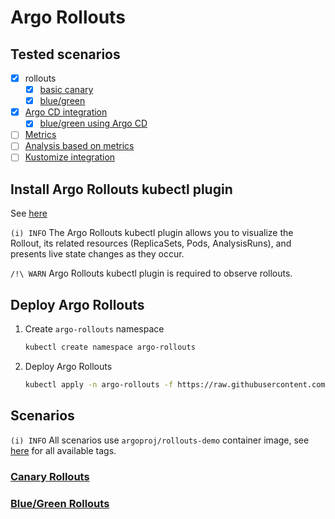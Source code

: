 
# Argo Rollouts

## Tested scenarios

- [X] rollouts
  - [x] [basic canary](https://argoproj.github.io/argo-rollouts/getting-started/)
  - [x] [blue/green](https://argoproj.github.io/argo-rollouts/features/bluegreen/)
- [x] [Argo CD integration](https://www.youtube.com/watch?v=35Qimb_AZ8U)
  - [x] [blue/green using Argo CD](https://github.com/bygui86/argocd-example-apps/tree/master/blue-green)
- [ ] [Metrics](https://argoproj.github.io/argo-rollouts/features/controller-metrics/)
- [ ] [Analysis based on metrics](https://argoproj.github.io/argo-rollouts/features/analysis/#background-analysis)
- [ ] [Kustomize integration](https://argoproj.github.io/argo-rollouts/features/kustomize/)

## Install Argo Rollouts kubectl plugin

See [here](https://argoproj.github.io/argo-rollouts/installation/#kubectl-plugin-installation)

`(i) INFO` The Argo Rollouts kubectl plugin allows you to visualize the Rollout, its related resources (ReplicaSets, Pods, AnalysisRuns), and presents live state changes as they occur.

`/!\ WARN` Argo Rollouts kubectl plugin is required to observe rollouts.

## Deploy Argo Rollouts

1. Create `argo-rollouts` namespace

    ```bash
    kubectl create namespace argo-rollouts
    ```

1. Deploy Argo Rollouts

    ```bash
    kubectl apply -n argo-rollouts -f https://raw.githubusercontent.com/argoproj/argo-rollouts/stable/manifests/install.yaml
    ```

## Scenarios

`(i) INFO` All scenarios use `argoproj/rollouts-demo` container image, see [here](container-images.md) for all available tags.

### [Canary Rollouts](canary.md)

### [Blue/Green Rollouts](blue-green.md)
